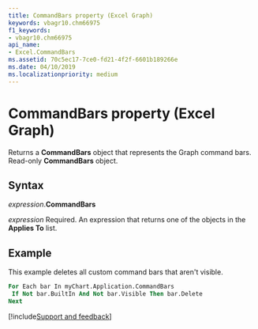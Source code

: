 ```yaml
---
title: CommandBars property (Excel Graph)
keywords: vbagr10.chm66975
f1_keywords:
- vbagr10.chm66975
api_name:
- Excel.CommandBars
ms.assetid: 70c5ec17-7ce0-fd21-4f2f-6601b189266e
ms.date: 04/10/2019
ms.localizationpriority: medium
---
```



# CommandBars property (Excel Graph)

Returns a **CommandBars** object that represents the Graph command bars. Read-only **CommandBars** object.

## Syntax

_expression_.**CommandBars**

_expression_ Required. An expression that returns one of the objects in the **Applies To** list.


## Example

This example deletes all custom command bars that aren't visible.

```vb
For Each bar In myChart.Application.CommandBars 
 If Not bar.BuiltIn And Not bar.Visible Then bar.Delete 
Next
```

[!include[Support and feedback](~/includes/feedback-boilerplate.md)]